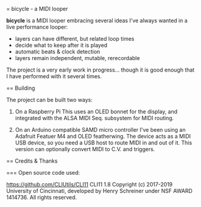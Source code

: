 = bicycle - a MIDI looper

**bicycle** is a MIDI looper embracing several ideas I've always wanted in a
live performance looper:

- layers can have different, but related loop times
- decide what to keep after it is played
- automatic beats & clock detection
- layers remain independent, mutable, rerecordable

The project is a very early work in progress... though it is good enough that
I have performed with it several times.

== Building

The project can be built two ways:
1) On a Raspberry Pi
   This uses an OLED bonnet for the display, and integrated with the
   ALSA MIDI Seq. subsystem for MIDI routing.

2) On an Arduino compatible SAMD micro controller
   I've been using an Adafruit Featuer M4 and OLED featherwing.
   The device acts as a MIDI USB device, so you need a USB host to route
   MIDI in and out of it.
   This version can optionally convert MIDI to C.V. and triggers.

== Credits & Thanks

=== Open source code used:

https://github.com/CLIUtils/CLI11
CLI11 1.8 Copyright (c) 2017-2019 University of Cincinnati, developed by Henry
Schreiner under NSF AWARD 1414736. All rights reserved.

